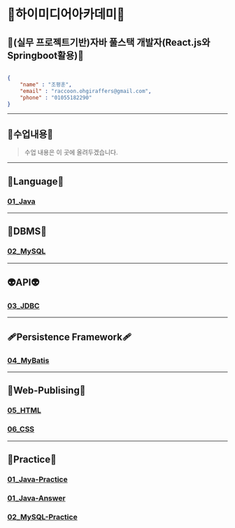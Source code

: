 # 🦝하이미디어아카데미🦝
## 🥇(실무 프로젝트기반)자바 풀스택 개발자(React.js와 Springboot활용)🥇

```json

{
    "name" : "조평훈",
    "email" : "raccoon.ohgiraffers@gmail.com",
    "phone" : "01055182290"
}

```

---
## 📖수업내용📖
> 수업 내용은 이 곳에 올려두겠습니다.
---
## 🎍Language🎍
### [01_Java](https://github.com/240822-HiMedia-Sinchon/01_Java)

---
## 📅DBMS📅
### [02_MySQL](https://github.com/240822-HiMedia-Sinchon/02_MySQL)

---
## 👽API👽
### [03_JDBC](https://github.com/240822-HiMedia-Sinchon/03_JDBC)

---
## 🩹Persistence Framework🩹
### [04_MyBatis](https://github.com/240822-HiMedia-Sinchon/04_MyBatis)

---
## 🤡Web-Publising🤡
### [05_HTML](https://github.com/240822-HiMedia-Sinchon/05_HTML)
### [06_CSS](https://github.com/240822-HiMedia-Sinchon/06_CSS)

---
## 💯Practice💯
### [01_Java-Practice](https://github.com/240822-HiMedia-Sinchon/Practice)
### [01_Java-Answer](https://github.com/240822-HiMedia-Sinchon/Answer)
### [02_MySQL-Practice](https://github.com/240822-HiMedia-Sinchon/2-1_MySQL-Practice)

